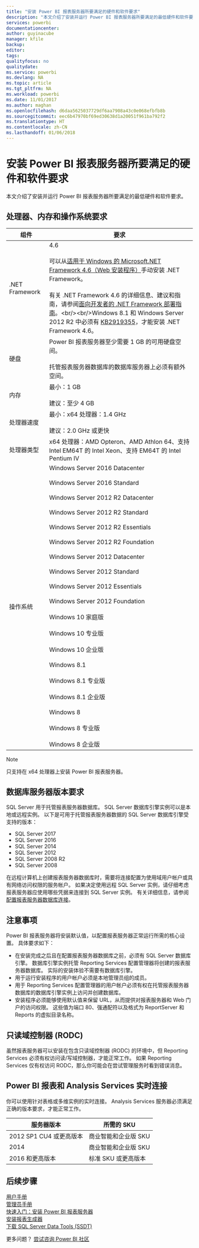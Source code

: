 ```yaml
---
title: "安装 Power BI 报表服务器所要满足的硬件和软件要求"
description: "本文介绍了安装并运行 Power BI 报表服务器所要满足的最低硬件和软件要求。"
services: powerbi
documentationcenter: 
author: guyinacube
manager: kfile
backup: 
editor: 
tags: 
qualityfocus: no
qualitydate: 
ms.service: powerbi
ms.devlang: NA
ms.topic: article
ms.tgt_pltfrm: NA
ms.workload: powerbi
ms.date: 11/01/2017
ms.author: maghan
ms.openlocfilehash: d6daa5625037729df6aa7908a43c0e068efbfb8b
ms.sourcegitcommit: eec6b47970bf69ed30638d1a20051f961ba792f2
ms.translationtype: HT
ms.contentlocale: zh-CN
ms.lasthandoff: 01/06/2018
---
```

# <a name="hardware-and-software-requirements-for-installing-power-bi-report-server"></a>安装 Power BI 报表服务器所要满足的硬件和软件要求
本文介绍了安装并运行 Power BI 报表服务器所要满足的最低硬件和软件要求。

## <a name="processor-memory-and-operating-system-requirements"></a>处理器、内存和操作系统要求
| 组件 | 要求 |
| --- | --- |
| .NET Framework |4.6<br><br>可以从[适用于 Windows 的 Microsoft.NET Framework 4.6（Web 安装程序）](http://support.microsoft.com/kb/3045560)手动安装 .NET Framework。<br/><br/> 有关 .NET Framework 4.6 的详细信息、建议和指南，请参阅[面向开发者的 .NET Framework 部署指南](http://msdn.microsoft.com/library/ee942965\(v=vs.110\).aspx)。<br/><br/>Windows 8.1 和 Windows Server 2012 R2 中必须有 [KB2919355](http://support.microsoft.com/kb/2919355)，才能安装 .NET Framework 4.6。 |
| 硬盘 |Power BI 报表服务器至少需要 1 GB 的可用硬盘空间。<br><br>托管报表服务器数据库的数据库服务器上必须有额外空间。 |
| 内存 |最小：1 GB<br/><br/> 建议：至少 4 GB |
| 处理器速度 |最小：x64 处理器：1.4 GHz<br/><br/> 建议：2.0 GHz 或更快 |
| 处理器类型 |x64 处理器：AMD Opteron、AMD Athlon 64、支持 Intel EM64T 的 Intel Xeon、支持 EM64T 的 Intel Pentium IV |
| 操作系统 |Windows Server 2016 Datacenter<br><br>Windows Server 2016 Standard<br><br>Windows Server 2012 R2 Datacenter<br><br>Windows Server 2012 R2 Standard<br><br>Windows Server 2012 R2 Essentials<br><br>Windows Server 2012 R2 Foundation<br><br>Windows Server 2012 Datacenter<br><br>Windows Server 2012 Standard<br><br>Windows Server 2012 Essentials<br><br>Windows Server 2012 Foundation<br><br>Windows 10 家庭版<br><br>Windows 10 专业版<br><br>Windows 10 企业版<br><br>Windows 8.1<br><br>Windows 8.1 专业版<br><br>Windows 8.1 企业版<br><br>Windows 8<br><br>Windows 8 专业版<br><br>Windows 8 企业版 |

> [!NOTE]
> 只支持在 x64 处理器上安装 Power BI 报表服务器。
> 
> 

## <a name="database-server-version-requirements"></a>数据库服务器版本要求
SQL Server 用于托管报表服务器数据库。 SQL Server 数据库引擎实例可以是本地或远程实例。 以下是可用于托管报表服务器数据的 SQL Server 数据库引擎受支持的版本：

* SQL Server 2017
* SQL Server 2016
* SQL Server 2014
* SQL Server 2012
* SQL Server 2008 R2
* SQL Server 2008

在远程计算机上创建报表服务器数据库时，需要将连接配置为使用域用户帐户或具有网络访问权限的服务帐户。 如果决定使用远程 SQL Server 实例，请仔细考虑报表服务器应使用哪些凭据来连接到 SQL Server 实例。 有关详细信息，请参阅[配置报表服务器数据库连接](https://docs.microsoft.com/sql/reporting-services/install-windows/configure-a-report-server-database-connection-ssrs-configuration-manager)。

## <a name="considerations"></a>注意事项
Power BI 报表服务器将安装默认值，以配置报表服务器正常运行所需的核心设置。 具体要求如下：

* 在安装完成之后且在配置报表服务器数据库之前，必须有 SQL Server 数据库引擎。 数据库引擎实例托管 Reporting Services 配置管理器将创建的报表服务器数据库。 实际的安装体验不需要有数据库引擎。
* 用于运行安装程序的用户帐户必须是本地管理员组的成员。
* 用于 Reporting Services 配置管理器的用户帐户必须有权在托管报表服务器数据库的数据库引擎实例上访问并创建数据库。
* 安装程序必须能够使用默认值来保留 URL，从而提供对报表服务器和 Web 门户的访问权限。 这些值为端口 80、强通配符以及格式为 ReportServer 和 Reports 的虚拟目录名称。

## <a name="read-only-domain-controller-rodc"></a>只读域控制器 (RODC)
 虽然报表服务器可以安装在包含只读域控制器 (RODC) 的环境中，但 Reporting Services 必须有权访问读/写域控制器，才能正常工作。 如果 Reporting Services 仅有权访问 RODC，那么你可能会在尝试管理服务时看到错误消息。

## <a name="power-bi-reports-and-analysis-services-live-connections"></a>Power BI 报表和 Analysis Services 实时连接
你可以使用针对表格或多维实例的实时连接。 Analysis Services 服务器必须满足正确的版本要求，才能正常工作。

| **服务器版本** | **所需的 SKU** |
| --- | --- |
| 2012 SP1 CU4 或更高版本 |商业智能和企业版 SKU |
| 2014 |商业智能和企业版 SKU |
| 2016 和更高版本 |标准 SKU 或更高版本 |

## <a name="next-steps"></a>后续步骤
[用户手册](user-handbook-overview.md)  
[管理员手册](admin-handbook-overview.md)  
[快速入门：安装 Power BI 报表服务器](quickstart-install-report-server.md)  
[安装报表生成器](https://docs.microsoft.com/sql/reporting-services/install-windows/install-report-builder)  
[下载 SQL Server Data Tools (SSDT)](http://go.microsoft.com/fwlink/?LinkID=616714)

更多问题？ [尝试咨询 Power BI 社区](https://community.powerbi.com/)


